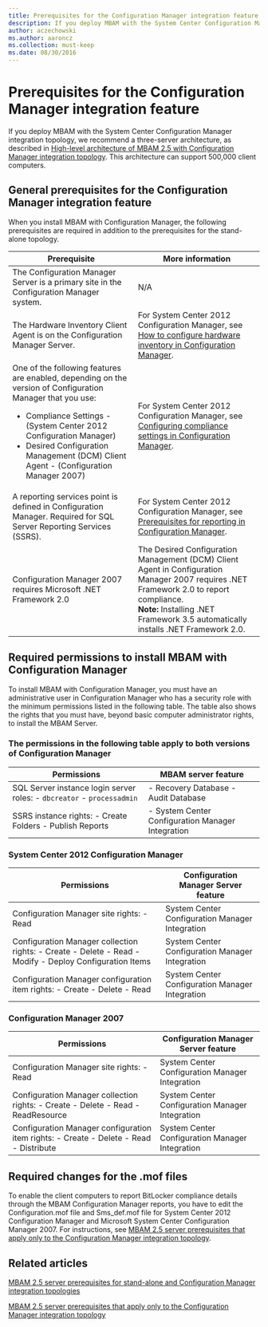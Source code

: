 ```yaml
---
title: Prerequisites for the Configuration Manager integration feature
description: If you deploy MBAM with the System Center Configuration Manager integration topology, we recommend a three-server architecture
author: aczechowski
ms.author: aaroncz
ms.collection: must-keep
ms.date: 08/30/2016
---
```


# Prerequisites for the Configuration Manager integration feature

If you deploy MBAM with the System Center Configuration Manager integration topology, we recommend a three-server architecture, as described in [High-level architecture of MBAM 2.5 with Configuration Manager integration topology](high-level-architecture-of-mbam-25-with-configuration-manager-integration-topology.md). This architecture can support 500,000 client computers.

## General prerequisites for the Configuration Manager integration feature

When you install MBAM with Configuration Manager, the following prerequisites are required in addition to the prerequisites for the stand-alone topology.

| Prerequisite | More information |
|--|--|
| The Configuration Manager Server is a primary site in the Configuration Manager system. | N/A |
| The Hardware Inventory Client Agent is on the Configuration Manager Server. | For System Center 2012 Configuration Manager, see [How to configure hardware inventory in Configuration Manager](/previous-versions/system-center/system-center-2012-R2/hh301103(v=technet.10)). |
| One of the following features are enabled, depending on the version of Configuration Manager that you use: <ul><li>Compliance Settings - (System Center 2012 Configuration Manager)</li><li>Desired Configuration Management (DCM) Client Agent - (Configuration Manager 2007)</li></ul> | For System Center 2012 Configuration Manager, see [Configuring compliance settings in Configuration Manager](/previous-versions/system-center/system-center-2012-R2/gg682002(v=technet.10)). |
| A reporting services point is defined in Configuration Manager. Required for SQL Server Reporting Services (SSRS). | For System Center 2012 Configuration Manager, see [Prerequisites for reporting in Configuration Manager](/previous-versions/system-center/system-center-2012-R2/hh338695(v=technet.10)). |
| Configuration Manager 2007 requires Microsoft .NET Framework 2.0 | The Desired Configuration Management (DCM) Client Agent in Configuration Manager 2007 requires .NET Framework 2.0 to report compliance. <br> **Note:** Installing .NET Framework 3.5 automatically installs .NET Framework 2.0. |

## Required permissions to install MBAM with Configuration Manager

To install MBAM with Configuration Manager, you must have an administrative user in Configuration Manager who has a security role with the minimum permissions listed in the following table. The table also shows the rights that you must have, beyond basic computer administrator rights, to install the MBAM Server.

### The permissions in the following table apply to both versions of Configuration Manager

| Permissions                                               | MBAM server feature                          |
|-----------------------------------------------------------|----------------------------------------------|
| SQL Server instance login server roles: - `dbcreator` - `processadmin` | - Recovery Database - Audit Database         |
| SSRS instance rights: - Create Folders - Publish Reports  | - System Center Configuration Manager Integration |

### System Center 2012 Configuration Manager

| Permissions                                                                 | Configuration Manager Server feature          |
|-----------------------------------------------------------------------------|----------------------------------------------|
| Configuration Manager site rights: - Read                                   | System Center Configuration Manager Integration |
| Configuration Manager collection rights: - Create - Delete - Read - Modify - Deploy Configuration Items | System Center Configuration Manager Integration |
| Configuration Manager configuration item rights: - Create - Delete - Read   | System Center Configuration Manager Integration |

### Configuration Manager 2007

| Permissions                                                                 | Configuration Manager Server feature          |
|-----------------------------------------------------------------------------|----------------------------------------------|
| Configuration Manager site rights: - Read                                   | System Center Configuration Manager Integration |
| Configuration Manager collection rights: - Create - Delete - Read - ReadResource | System Center Configuration Manager Integration |
| Configuration Manager configuration item rights: - Create - Delete - Read - Distribute | System Center Configuration Manager Integration |

## Required changes for the .mof files

To enable the client computers to report BitLocker compliance details through the MBAM Configuration Manager reports, you have to edit the Configuration.mof file and Sms\_def.mof file for System Center 2012 Configuration Manager and Microsoft System Center Configuration Manager 2007. For instructions, see [MBAM 2.5 server prerequisites that apply only to the Configuration Manager integration topology](mbam-25-server-prerequisites-that-apply-only-to-the-configuration-manager-integration-topology.md).

## Related articles

[MBAM 2.5 server prerequisites for stand-alone and Configuration Manager integration topologies](mbam-25-server-prerequisites-for-stand-alone-and-configuration-manager-integration-topologies.md)

[MBAM 2.5 server prerequisites that apply only to the Configuration Manager integration topology](mbam-25-server-prerequisites-that-apply-only-to-the-configuration-manager-integration-topology.md)
